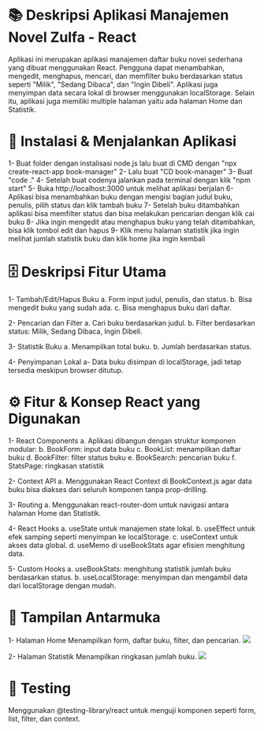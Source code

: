 # 📚 Deskripsi Aplikasi Manajemen Novel Zulfa - React

Aplikasi ini merupakan aplikasi manajemen daftar buku novel sederhana yang dibuat menggunakan React. Pengguna dapat menambahkan, mengedit, menghapus, mencari, dan memfilter buku berdasarkan status seperti "Milik", "Sedang Dibaca", dan "Ingin Dibeli". Aplikasi juga menyimpan data secara lokal di browser menggunakan localStorage. Selain itu, aplikasi juga memiliki multiple halaman yaitu ada halaman Home dan Statistik.

#  🚀 Instalasi & Menjalankan Aplikasi

1- Buat folder dengan instalisasi node.js lalu buat di CMD dengan "npx create-react-app book-manager"
2- Lalu buat "CD book-manager"
3- Buat "code ."
4- Setelah buat codenya jalankan pada terminal dengan klik "npm start"
5- Buka http://localhost:3000 untuk melihat aplikasi berjalan
6- Aplikasi bisa menambahkan buku dengan mengisi bagian judul buku, penulis, pilih status dan klik tambah buku
7- Setelah buku ditambahkan aplikasi bisa memfilter status dan bisa melakukan pencarian dengan klik cai buku
8- Jika ingin mengedit atau menghapus buku yang telah ditambahkan, bisa klik tombol edit dan hapus
9- Klik menu halaman statistik jika ingin melihat jumlah statistik buku dan klik home jika ingin kembali

# 🗄️ Deskripsi Fitur Utama

1- Tambah/Edit/Hapus Buku
a. Form input judul, penulis, dan status.
b. Bisa mengedit buku yang sudah ada.
c. Bisa menghapus buku dari daftar.

2- Pencarian dan Filter
a. Cari buku berdasarkan judul.
b. Filter berdasarkan status: Milik, Sedang Dibaca, Ingin Dibeli.

3- Statistik Buku
a. Menampilkan total buku.
b. Jumlah berdasarkan status.

4- Penyimpanan Lokal
a- Data buku disimpan di localStorage, jadi tetap tersedia meskipun browser ditutup.

#  ⚙️ Fitur & Konsep React yang Digunakan

1- React Components
a. Aplikasi dibangun dengan struktur komponen modular:
b. BookForm: input data buku
c. BookList: menampilkan daftar buku
d. BookFilter: filter status buku
e. BookSearch: pencarian buku
f. StatsPage: ringkasan statistik

2- Context API
a. Menggunakan React Context di BookContext.js agar data buku bisa diakses dari seluruh komponen tanpa prop-drilling.

3- Routing
a. Menggunakan react-router-dom untuk navigasi antara halaman Home dan Statistik.

4- React Hooks
a. useState untuk manajemen state lokal.
b. useEffect untuk efek samping seperti menyimpan ke localStorage.
c. useContext untuk akses data global.
d. useMemo di useBookStats agar efisien menghitung data.

5- Custom Hooks
a. useBookStats: menghitung statistik jumlah buku berdasarkan status.
b. useLocalStorage: menyimpan dan mengambil data dari localStorage dengan mudah.

# 📸 Tampilan Antarmuka

1- Halaman Home
Menampilkan form, daftar buku, filter, dan pencarian.
<img src="./screenshots/HomePage.png" />

2- Halaman Statistik
Menampilkan ringkasan jumlah buku.
<img src="./screenshots/statpage.png" />

# 🚫 Testing

Menggunakan @testing-library/react untuk menguji komponen seperti form, list, filter, dan context.
